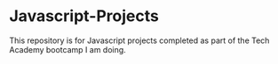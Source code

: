 # Javascript-Projects
This repository is for Javascript projects completed as part of the Tech Academy bootcamp I am doing.
